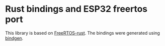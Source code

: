# Rust bindings and ESP32 freertos port

This library is based on [FreeRTOS-rust](https://github.com/lobaro/FreeRTOS-rust).
The bindings were generated using [bindgen](https://crates.io/crates/bindgen).